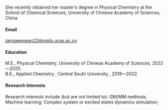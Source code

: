 

She recently obtained her master’s degree in Physical Chemistry at the School of Chemical Sciences, University of Chinese Academy of Sciences, China.

#### Email
zengwenwan22@mails.ucas.ac.cn

#### Education
M.E., Physical Chemistry, University of Chinese Academy of Sciences, 2022—2025.\
B.E., Applied Chemistry , Central South University , 2018—2022.

#### Research Interests
Research interests include (but are not limited to): QM/MM methods; Machine learning; Complex 
system or excited states dynamics simulation; 

[def]: https://img.shields.io/badge/senli1073-github-blue?logo=github
